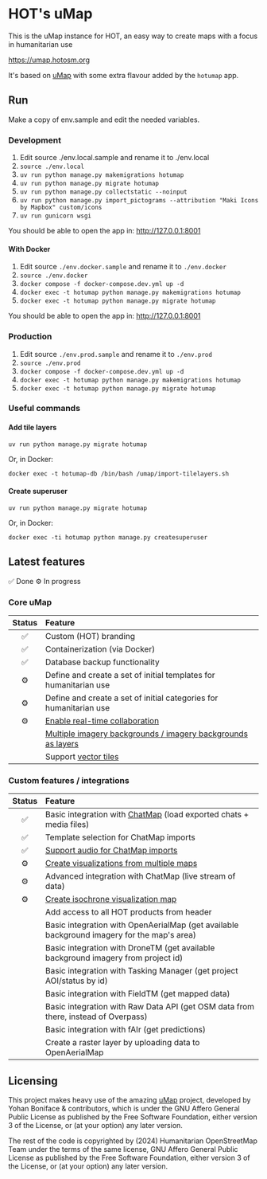 # HOT's uMap

This is the uMap instance for HOT, an easy way to create maps
with a focus in humanitarian use

https://umap.hotosm.org

It's based on [uMap](https://github.com/umap-project/umap/)
with some extra flavour added by the `hotumap` app.

## Run

Make a copy of env.sample and edit the needed variables.

### Development

1. Edit source ./env.local.sample and rename it to ./env.local
2. `source ./env.local`
3. `uv run python manage.py makemigrations hotumap`
3. `uv run python manage.py migrate hotumap`
3. `uv run python manage.py collectstatic --noinput`
4. `uv run python manage.py import_pictograms --attribution "Maki Icons by Mapbox" custom/icons`
5. `uv run gunicorn wsgi`

You should be able to open the app in:
http://127.0.0.1:8001

#### With Docker

1. Edit source `./env.docker.sample` and rename it to `./env.docker`
2. `source ./env.docker`
3. `docker compose -f docker-compose.dev.yml up -d`
4. `docker exec -t hotumap python manage.py makemigrations hotumap`
5. `docker exec -t hotumap python manage.py migrate hotumap`

You should be able to open the app in:
http://127.0.0.1:8001

### Production

1. Edit source `./env.prod.sample` and rename it to `./env.prod`
2. `source ./env.prod`
3. `docker compose -f docker-compose.dev.yml up -d`
4. `docker exec -t hotumap python manage.py makemigrations hotumap`
5. `docker exec -t hotumap python manage.py migrate hotumap`

### Useful commands

#### Add tile layers

```
uv run python manage.py migrate hotumap
```

Or, in Docker:

```
docker exec -t hotumap-db /bin/bash /umap/import-tilelayers.sh
```

#### Create superuser

```
uv run python manage.py migrate hotumap
```

Or, in Docker:

```
docker exec -ti hotumap python manage.py createsuperuser
```

## Latest features

✅ Done
⚙️ In progress

### Core uMap

<!-- prettier-ignore-start -->
| Status | Feature |
|:--:| :-- |
|✅| Custom (HOT) branding |
|✅| Containerization (via Docker) |
|✅| Database backup functionality |
|⚙️| Define and create a set of initial templates for humanitarian use |
|⚙️| Define and create a set of initial categories for humanitarian use |
|⚙️| [Enable real-time collaboration](https://github.com/hotosm/umap/issues/3) |
| | [Multiple imagery backgrounds / imagery backgrounds as layers](https://github.com/hotosm/umap/issues/5) |
| | Support [vector tiles](https://github.com/umap-project/umap/issues/1634)

### Custom features / integrations

<!-- prettier-ignore-start -->
| Status | Feature |
|:--:| :-- |
|✅| Basic integration with [ChatMap](https://chatmap.hotosm.org) (load exported chats + media files) |
|✅| Template selection for ChatMap imports
|✅| [Support audio for ChatMap imports](https://github.com/hotosm/umap/issues/6)
|⚙️| [Create visualizations from multiple maps](https://github.com/hotosm/umap/issues/11)
|⚙️| Advanced integration with ChatMap (live stream of data) |
|⚙️| [Create isochrone visualization map](https://github.com/hotosm/umap/issues/10)
| | Add access to all HOT products from header |
| | Basic integration with OpenAerialMap (get available background imagery for the map's area) |
| | Basic integration with DroneTM (get available background imagery from project id) |
| | Basic integration with Tasking Manager (get project AOI/status by id) |
| | Basic integration with FieldTM (get mapped data) |
| | Basic integration with Raw Data API (get OSM data from there, instead of Overpass) |
| | Basic integration with fAIr (get predictions) |
| | Create a raster layer by uploading data to OpenAerialMap |

## Licensing

This project makes heavy use of the amazing [uMap](https://github.com/umap-project/umap) project, developed by Yohan Boniface & contributors, which is under the GNU Affero General Public License as published by the Free Software Foundation, either version 3 of the License, or (at your option) any later version.

The rest of the code is copyrighted by (2024) Humanitarian OpenStreetMap Team under the terms of the same license, GNU Affero General Public License as published by the Free Software Foundation, either version 3 of the License, or (at your option) any later version.


